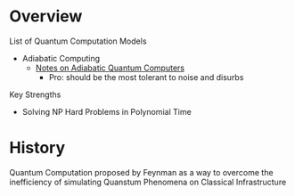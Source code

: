 
# Overview 

List of Quantum Computation Models 
- Adiabatic Computing 
  - [Notes on Adiabatic Quantum Computers](https://arxiv.org/abs/1512.07617)
    - Pro: should be the most tolerant to noise and disurbs 

Key Strengths 
- Solving NP Hard Problems in Polynomial Time 


# History 

Quantum Computation proposed by Feynman as a way to overcome the inefficiency of simulating Quanstum Phenomena on Classical Infrastructure 







